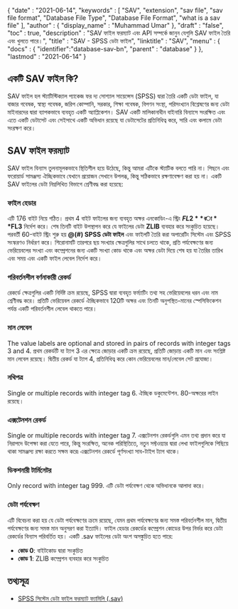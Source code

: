 {
  "date" : "2021-06-14",
  "keywords" : [ "SAV", "extension", "sav file", "sav file format", "Database File Type", "Database File Format", "what is a sav file" ],
  "author" : {
    "display_name" : "Muhammad Umar"
},
  "draft" : "false",
  "toc" : true,
  "description" : "SAV ফাইল ফরম্যাট এবং API সম্পর্কে জানুন যেগুলি SAV ফাইল তৈরি এবং খুলতে পারে।",
  "title" : "SAV - SPSS ডেটা ফাইল",
  "linktitle" : "SAV",
  "menu" : {
    "docs" : {
      "identifier":"database-sav-bn",
      "parent" : "database"
}
},
  "lastmod" : "2021-06-14"
}

## একটি SAV ফাইল কি?
SAV ফাইল হল স্ট্যাটিস্টিক্যাল প্যাকেজ ফর দ্য সোশ্যাল সায়েন্সেস (SPSS) দ্বারা তৈরি একটি ডেটা ফাইল, যা বাজার গবেষক, স্বাস্থ্য গবেষক, জরিপ কোম্পানি, সরকার, শিক্ষা গবেষক, বিপণন সংস্থা, পরিসংখ্যান বিশ্লেষণের জন্য ডেটা মাইনারদের দ্বারা ব্যাপকভাবে ব্যবহৃত একটি অ্যাপ্লিকেশন। SAV একটি মালিকানাধীন বাইনারি বিন্যাসে সংরক্ষিত এবং এতে একটি ডেটাসেট এবং সেইসাথে একটি অভিধান রয়েছে যা ডেটাসেটের প্রতিনিধিত্ব করে, সারি এবং কলামে ডেটা সংরক্ষণ করে।

## SAV ফাইল ফরম্যাট
SAV ফাইল বিন্যাস তুলনামূলকভাবে স্থিতিশীল হয়ে উঠেছে, কিন্তু আমরা এটিকে স্ট্যাটিক বলতে পারি না। পিছনে এবং ফরোয়ার্ড সামঞ্জস্য ঐচ্ছিকভাবে যেখানে প্রয়োজন সেখানে উপলব্ধ, কিন্তু সঠিকভাবে রক্ষণাবেক্ষণ করা হয় না। একটি SAV ফাইলের ডেটা নিম্নলিখিত বিভাগে শ্রেণীবদ্ধ করা হয়েছে:

### ফাইল হেডার
এটি 176 বাইট নিয়ে গঠিত। প্রথম 4 বাইট ফাইলের জন্য ব্যবহৃত অক্ষর এনকোডিং-এ স্ট্রিং **$FL2** বা **$FL3** নির্দেশ করে। শেষ তিনটি বাইট উপস্থাপন করে যে ফাইলের ডেটা **ZLIB** ব্যবহার করে সংকুচিত হয়েছে। পরবর্তী 60-বাইট স্ট্রিং শুরু হয় **@(#) SPSS ডেটা ফাইল** এবং ফাইলটি তৈরি করা অপারেটিং সিস্টেম এবং SPSS সংস্করণও নির্ধারণ করে। শিরোনামটি তারপরে ছয় সংখ্যার ক্ষেত্রগুলির সাথে চলতে থাকে, প্রতি পর্যবেক্ষণের জন্য ভেরিয়েবলের সংখ্যা এবং কম্প্রেশনের জন্য একটি সংখ্যা কোড থাকে এবং অক্ষর ডেটা দিয়ে শেষ হয় যা তৈরির তারিখ এবং সময় এবং একটি ফাইল লেবেল নির্দেশ করে।
### পরিবর্তনশীল বর্ণনাকারী রেকর্ড
রেকর্ডে ক্ষেত্রগুলির একটি নির্দিষ্ট ক্রম রয়েছে, SPSS দ্বারা ব্যবহৃত ফর্ম্যাটিং তথ্য সহ ভেরিয়েবলের ধরন এবং নাম শ্রেণীবদ্ধ করে। প্রতিটি ভেরিয়েবল রেকর্ডে ঐচ্ছিকভাবে 120টি অক্ষর এবং তিনটি অনুপস্থিত-মানের স্পেসিফিকেশন পর্যন্ত একটি পরিবর্তনশীল লেবেল থাকতে পারে।
### মান লেবেল
The value labels are optional and stored in pairs of records with integer tags 3 and 4. প্রথম রেকর্ডটি যা ট্যাগ 3 এর ক্ষেত্রে জোড়ার একটি ক্রম রয়েছে, প্রতিটি জোড়ায় একটি মান এবং সংশ্লিষ্ট মান লেবেল রয়েছে। দ্বিতীয় রেকর্ড যা ট্যাগ 4, প্রতিনিধিত্ব করে কোন ভেরিয়েবলের মান/লেবেল সেট প্রযোজ্য।
### নথিপত্র
Single or multiple records with integer tag 6. ঐচ্ছিক ডকুমেন্টেশন. 80-অক্ষরের লাইন রয়েছে।
### এক্সটেনশন রেকর্ড
Single or multiple records with integer tag 7. এক্সটেনশন রেকর্ডগুলি এমন তথ্য প্রদান করে যা নিরাপদে উপেক্ষা করা যেতে পারে, কিন্তু সংরক্ষিত, অনেক পরিস্থিতিতে, নতুন সফ্টওয়্যার দ্বারা লেখা ফাইলগুলিকে পিছিয়ে থাকা সামঞ্জস্য রক্ষা করতে সক্ষম করে৷ এক্সটেনশন রেকর্ডে পূর্ণসংখ্যা সাব-টাইপ ট্যাগ থাকে।
### ডিকশনারী টার্মিনেটর
Only record with integer tag 999. এটি ডেটা পর্যবেক্ষণ থেকে অভিধানকে আলাদা করে।
### ডেটা পর্যবেক্ষণ
এটি বিবেচনা করা হয় যে ডেটা পর্যবেক্ষণের ক্রমে রয়েছে, যেমন প্রথম পর্যবেক্ষণের জন্য সমস্ত পরিবর্তনশীল মান, দ্বিতীয় পর্যবেক্ষণের জন্য সমস্ত মান অনুসরণ করা ইত্যাদি। ফাইল হেডার রেকর্ডের কম্প্রেশন কোডের উপর নির্ভর করে ডেটা রেকর্ডের বিন্যাস পরিবর্তিত হয়। একটি .sav ফাইলের ডেটা অংশ অসঙ্কুচিত হতে পারে:
- **কোড 0**: বাইটকোড দ্বারা সংকুচিত
- **কোড 1**: ZLIB কম্প্রেশন ব্যবহার করে সংকুচিত
 






## তথ্যসূত্র ##

* [SPSS সিস্টেম ডেটা ফাইল ফরম্যাট ফ্যামিলি (.sav)](https://www.loc.gov/preservation/digital/formats/fdd/fdd000469.shtml)



